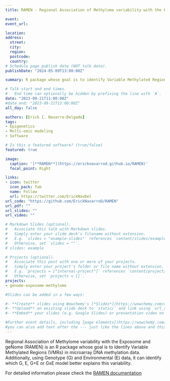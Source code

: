 ```yaml
---
title: RAMEN - Regional Association of Methylome variability with the Exposome and geNome

event:  
event_url: 

location:  
address:
  street: 
  city:  
  region:  
  postcode:  
  country:  
# Schedule page publish date (NOT talk date).
publishDate: "2024-05-09T13:00:00Z"

summary: R package whose goal is to identify Variable Methylated Regions (VMRs) in microarray DNA methylation data. Additionally, using Genotype (G) and Environmental (E) data, it can identify which G, E, G+E or GxE model better explains this variability.s

# Talk start and end times.
#   End time can optionally be hidden by prefixing the line with `#`.
date: "2023-09-21T11:00:00Z"
#date_end: "2023-09-21T13:00:00Z"
all_day: false

authors: [Erick I. Navarro-Delgado]
tags: 
- Epigenetics
- Multi-omic modeling
- Software

# Is this a featured software? (true/false)
featured: true 

image:
  caption: '[**RAMEN**](https://ericknavarrod.github.io/RAMEN)'
  focal_point: Right

links:
- icon: twitter
  icon_pack: fab
  name: Follow
  url: https://twitter.com/ErickNavDel
url_code: "https://github.com/ErickNavarroD/RAMEN"
url_pdf: ""
url_slides: ""
url_video: ""

# Markdown Slides (optional).
#   Associate this talk with Markdown slides.
#   Simply enter your slide deck's filename without extension.
#   E.g. `slides = "example-slides"` references `content/slides/example-slides.md`.
#   Otherwise, set `slides = ""`.
# slides: example

# Projects (optional).
#   Associate this post with one or more of your projects.
#   Simply enter your project's folder or file name without extension.
#   E.g. `projects = ["internal-project"]` references `content/project/deep-learning/index.md`.
#   Otherwise, set `projects = []`.
projects:
- genome-exposome-methylome

#Slides can be added in a few ways:

#- **Create** slides using Wowchemy's [*Slides*](https://wowchemy.com/docs/managing-content/#create-slides) feature and link using #`slides` parameter in the front matter of the talk file
#- **Upload** an existing slide deck to `static/` and link using `url_slides` parameter in the front matter of the talk file
#- **Embed** your slides (e.g. Google Slides) or presentation video on this page using #[shortcodes](https://wowchemy.com/docs/writing-markdown-latex/).

#Further event details, including [page elements](https://wowchemy.com/docs/writing-markdown-latex/) such as image galleries, can be #added to the body of this page.
#you can also add text after the --- just like the lines above and this will be featured in the page. 
---
```


Regional Association of Methylome variability with the Exposome and geNome (RAMEN) is an R package whose goal is to identify Variable Methylated Regions (VMRs) in microarray DNA methylation data. Additionally, using Genotype (G) and Environmental (E) data, it can identify which G, E, G+E or GxE model better explains this variability.

For detailed information please check the [RAMEN documentation](https://ericknavarrod.github.io/RAMEN/articles/RAMEN.html)

